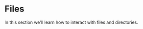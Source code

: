 Files
=====

In this section we'll learn how to interact with files and directories.

```{tableofcontents}
```
